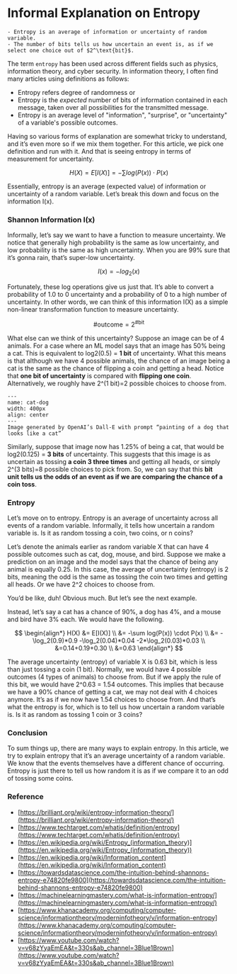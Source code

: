 # Informal Explanation on Entropy

```{note}
- Entropy is an average of information or uncertainty of random variable.
- The number of bits tells us how uncertain an event is, as if we select one choice out of $2^\text{bit}$. 
```

The term `entropy` has been used across different fields such as physics, information theory, and cyber security. In information theory, I often find many articles using definitions as follows:

- Entropy refers degree of randomness or
- Entropy is the *expected* number of bits of information contained in each message, taken over all possibilities for the transmitted message.
- Entropy is an average level of "information", "surprise", or "uncertainty" of a variable's possible outcomes.

Having so various forms of explanation are somewhat tricky to understand, and it’s even more so if we mix them together. For this article, we pick one definition and run with it. And that is seeing entropy in terms of measurement for uncertainty.

$$
H(X) = E[I(X)] = -\sum log(P(x)) \cdot P(x)
$$

Essentially, entropy is an average (expected value) of information or uncertainty of a random variable. Let’s break this down and focus on the information I(x).

### Shannon Information I(x)

Informally, let’s say we want to have a function to measure uncertainty. We notice that generally high probability is the same as low uncertainty, and low probability is the same as high uncertainty. When you are 99% sure that it’s gonna rain, that’s super-low uncertainty.

$$
 I(x) = -log_2(x)
$$

Fortunately, these log operations give us just that. It’s able to convert a probability of 1.0 to 0 uncertainty and a probability of 0 to a high number of uncertainty. In other words, we can think of this information I(X) as a simple non-linear transformation function to measure uncertainty.

$$
\text{\#outcome} = 2^{\text{\#bit}} 
$$

What else can we think of this uncertainty? Suppose an image can be of 4 animals. For a case where an ML model says that an image has 50% being a cat. This is equivalent to log2(0.5) = **1 bit** of uncertainty. What this means is that although we have 4 possible animals, the chance of an image being a cat is the same as the chance of flipping a coin and getting a head. Notice that **one bit of uncertainty** is compared with **flipping one coin**. Alternatively, we roughly have 2^(1 bit)=2 possible choices to choose from.

```{figure} ./figures/cat_dog.png
---
name: cat-dog
width: 400px
align: center
---
Image generated by OpenAI’s Dall-E with prompt “painting of a dog that looks like a cat”
```

Similarly, suppose that image now has 1.25% of being a cat, that would be log2(0.125) = **3 bits** of uncertainty. This suggests that this image is as uncertain as tossing **a coin 3 three times** and getting all heads, or simply 2^(3 bits)=8 possible choices to pick from. So, we can say that this **bit unit** **tells us the odds of an event as if we are comparing the chance of a coin toss**.

### Entropy

Let’s move on to entropy. Entropy is an average of uncertainty across all events of a random variable. Informally, it tells how uncertain a random variable is. Is it as random tossing a coin, two coins, or n coins?

Let’s denote the animals earlier as random variable X that can have 4 possible outcomes such as cat, dog, mouse, and bird. Suppose we make a prediction on an image and the model says that the chance of being any animal is equally 0.25. In this case, the average of uncertainty (entropy) is 2 bits, meaning the odd is the same as tossing the coin two times and getting all heads. Or we have 2^2 choices to choose from.

You’d be like, duh! Obvious much. But let’s see the next example.

Instead, let’s say a cat has a chance of 90%, a dog has 4%, and a mouse and bird have 3% each. We would have the following.

$$
\begin{align*}
H(X) &= E[I(X)] \\
&= -\sum log(P(x)) \cdot P(x) \\
&= -\log_2(0.9)*0.9
-\log_2(0.04)*0.04
-2*\log_2(0.03)*0.03 \\
&=0.14+0.19+0.30 \\
&=0.63
\end{align*}
$$

The average uncertainty (entropy) of variable X is 0.63 bit, which is less than just tossing a coin (1 bit). Normally, we would have 4 possible outcomes (4 types of animals) to choose from. But if we apply the rule of this bit, we would have 2^0.63 = 1.54 outcomes. This implies that because we have a 90% chance of getting a cat, we may not deal with 4 choices anymore. It’s as if we now have 1.54 choices to choose from. And that’s what the entropy is for, which is to tell us how uncertain a random variable is. Is it as random as tossing 1 coin or 3 coins?

### Conclusion

To sum things up, there are many ways to explain entropy. In this article, we try to explain entropy that it’s an average uncertainty of a random variable. We know that the events themselves have a different chance of occurring. Entropy is just there to tell us how random it is as if we compare it to an odd of tossing some coins.

### Reference

- [https://brilliant.org/wiki/entropy-information-theory/](https://brilliant.org/wiki/entropy-information-theory/)
- [https://www.techtarget.com/whatis/definition/entropy](https://www.techtarget.com/whatis/definition/entropy)
- [https://en.wikipedia.org/wiki/Entropy_(information_theory)](https://en.wikipedia.org/wiki/Entropy_(information_theory))
- [https://en.wikipedia.org/wiki/Information_content](https://en.wikipedia.org/wiki/Information_content)
- [https://towardsdatascience.com/the-intuition-behind-shannons-entropy-e74820fe9800](https://towardsdatascience.com/the-intuition-behind-shannons-entropy-e74820fe9800)
- [https://machinelearningmastery.com/what-is-information-entropy/](https://machinelearningmastery.com/what-is-information-entropy/)
- [https://www.khanacademy.org/computing/computer-science/informationtheory/moderninfotheory/v/information-entropy](https://www.khanacademy.org/computing/computer-science/informationtheory/moderninfotheory/v/information-entropy)
- [https://www.youtube.com/watch?v=v68zYyaEmEA&t=330s&ab_channel=3Blue1Brown](https://www.youtube.com/watch?v=v68zYyaEmEA&t=330s&ab_channel=3Blue1Brown)